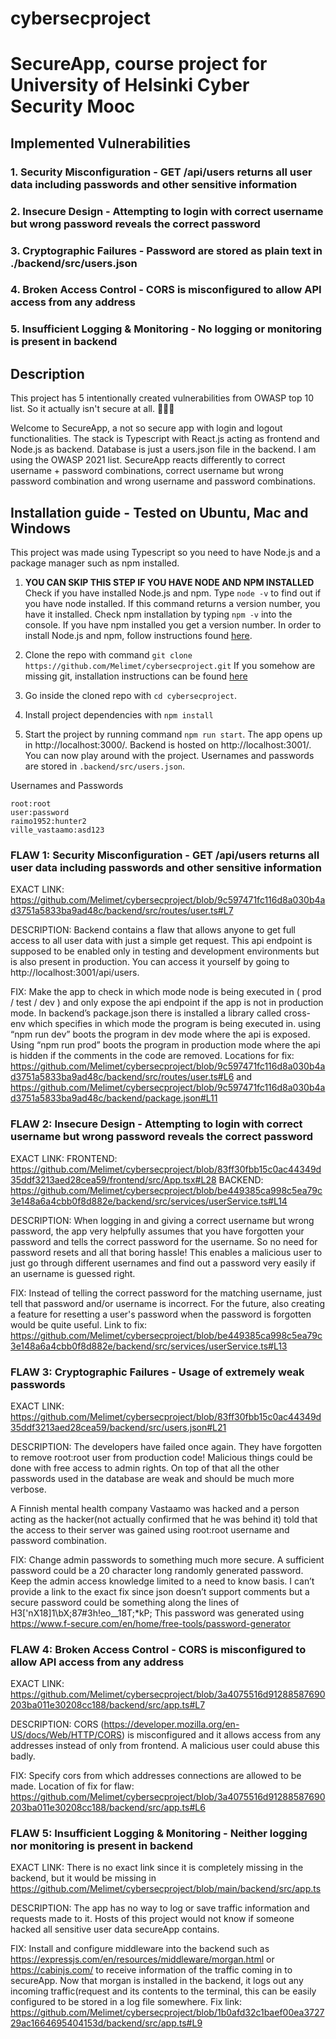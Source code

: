 # cybersecproject
# SecureApp, course project for University of Helsinki Cyber Security Mooc

## Implemented Vulnerabilities
### 1. Security Misconfiguration - GET /api/users returns all user data including passwords and other sensitive information
### 2. Insecure Design - Attempting to login with correct username but wrong password reveals the correct password
### 3. Cryptographic Failures - Password are stored as plain text in ./backend/src/users.json 
### 4. Broken Access Control - CORS is misconfigured to allow API access from any address
### 5. Insufficient Logging & Monitoring - No logging or monitoring is present in backend

## Description
This project has 5 intentionally created vulnerabilities from OWASP top 10 list. So it actually isn't secure at all. 🤯🤯🤯

Welcome to SecureApp, a not so secure app with login and logout functionalities. The stack is Typescript with React.js acting as frontend and Node.js as backend. Database is just a users.json file in the backend.  I am using the OWASP 2021 list. SecureApp reacts differently to correct username + password combinations, correct username but wrong password combination and wrong username and password combinations.

## Installation guide - Tested on Ubuntu, Mac and Windows
This project was made using Typescript so you need to have Node.js and a package manager such as npm installed.

1. **YOU CAN SKIP THIS STEP IF YOU HAVE NODE AND NPM INSTALLED** 
 Check if you have installed Node.js and npm. Type `node -v` to find out if you have node installed. If this command returns a version number, you have it installed. Check npm installation by typing `npm -v` into the console. If you have npm installed you get a version number.
In order to install Node.js and npm, follow instructions found [here](https://docs.npmjs.com/downloading-and-installing-node-js-and-npm).

2. Clone the repo with command `git clone https://github.com/Melimet/cybersecproject.git`
If you somehow are missing git, installation instructions can be found [here](https://github.com/git-guides/install-git)

3. Go inside the cloned repo with `cd cybersecproject`.

4. Install project dependencies with `npm install`

5. Start the project by running command `npm run start`. The app opens up in http://localhost:3000/. Backend is hosted on http://localhost:3001/.
You can now play around with the project. Usernames and passwords are stored in `.backend/src/users.json`. 


Usernames and Passwords
```
root:root
user:password
raimo1952:hunter2
ville_vastaamo:asd123
```

### FLAW 1: Security Misconfiguration - GET /api/users returns all user data including passwords and other sensitive information
EXACT LINK: https://github.com/Melimet/cybersecproject/blob/9c597471fc116d8a030b4ad3751a5833ba9ad48c/backend/src/routes/user.ts#L7

DESCRIPTION: Backend contains a flaw that allows anyone to get full access to all user data with just a simple get request. This api endpoint is supposed to be enabled only in testing and development environments but is also present in production. You can access it yourself by going to http://localhost:3001/api/users.

FIX: Make the app to check in which mode node is being executed in ( prod / test / dev ) and only expose the api endpoint if the app is not in production mode. In backend’s package.json there is installed a library called cross-env which specifies in which mode the program is being executed in. using “npm run dev” boots the program in dev mode where the api is exposed. Using “npm run prod” boots the program in production mode where the api is hidden if the comments in the code are removed. Locations for fix: https://github.com/Melimet/cybersecproject/blob/9c597471fc116d8a030b4ad3751a5833ba9ad48c/backend/src/routes/user.ts#L6
and 
https://github.com/Melimet/cybersecproject/blob/9c597471fc116d8a030b4ad3751a5833ba9ad48c/backend/package.json#L11

### FLAW 2: Insecure Design - Attempting to login with correct username but wrong password reveals the correct password

EXACT LINK: 
FRONTEND: https://github.com/Melimet/cybersecproject/blob/83ff30fbb15c0ac44349d35ddf3213aed28cea59/frontend/src/App.tsx#L28
BACKEND: 
https://github.com/Melimet/cybersecproject/blob/be449385ca998c5ea79c3e148a6a4cbb0f8d882e/backend/src/services/userService.ts#L14


DESCRIPTION: When logging in and giving a correct username but wrong password, the app very helpfully assumes that you have forgotten your password and tells the correct password for the username. So no need for password resets and all that boring hassle! This enables a malicious user to just go through different usernames and find out a password very easily if an username is guessed right.

FIX: Instead of telling the correct password for the matching username, just tell that password and/or username is incorrect. For the future, also creating a feature for resetting a user's password when the password is forgotten would be quite useful. Link to fix: https://github.com/Melimet/cybersecproject/blob/be449385ca998c5ea79c3e148a6a4cbb0f8d882e/backend/src/services/userService.ts#L13

### FLAW 3: Cryptographic Failures - Usage of extremely weak passwords

EXACT LINK: https://github.com/Melimet/cybersecproject/blob/83ff30fbb15c0ac44349d35ddf3213aed28cea59/backend/src/users.json#L21 

DESCRIPTION: The developers have failed once again. They have forgotten to remove root:root user from production code! Malicious things could be done with free access to admin rights. On top of that all the other passwords used in the database are weak and should be much more verbose.

A Finnish mental health company Vastaamo was hacked and a person acting as the hacker(not actually confirmed that he was behind it) told that the access to their server was gained using root:root username and password combination.

FIX: Change admin passwords to something much more secure. A sufficient password could be a 20 character long randomly generated password. Keep the admin access knowledge limited to a need to know basis. I can’t provide a link to the exact fix since json doesn’t support comments but a secure password could be something along the lines of H3['nX18]1\bX;87#3h!eo__18T;*kP; This password was generated using https://www.f-secure.com/en/home/free-tools/password-generator


### FLAW 4: Broken Access Control - CORS is misconfigured to allow API access from any address

EXACT LINK: https://github.com/Melimet/cybersecproject/blob/3a4075516d91288587690203ba011e30208cc188/backend/src/app.ts#L7

DESCRIPTION: CORS (https://developer.mozilla.org/en-US/docs/Web/HTTP/CORS) is misconfigured and it allows access from any addresses instead of only from frontend. A malicious user could abuse this badly. 

FIX: Specify cors from which addresses connections are allowed to be made. Location of fix for flaw: https://github.com/Melimet/cybersecproject/blob/3a4075516d91288587690203ba011e30208cc188/backend/src/app.ts#L6

### FLAW 5: Insufficient Logging & Monitoring - Neither logging nor monitoring is present in backend

EXACT LINK: There is no exact link since it is completely missing in the backend, but it would be missing in https://github.com/Melimet/cybersecproject/blob/main/backend/src/app.ts

DESCRIPTION: The app has no way to log or save traffic information and requests made to it. Hosts of this project would not know if someone hacked all sensitive user data secureApp contains. 

FIX: Install and configure middleware into the backend such as https://expressjs.com/en/resources/middleware/morgan.html or https://cabinjs.com/ to receive information of the traffic coming in to secureApp. Now that morgan is installed in the backend, it logs out any incoming traffic(request and its contents to the terminal, this can be easily configured to be stored in a log file somewhere. Fix link: https://github.com/Melimet/cybersecproject/blob/1b0afd32c1baef00ea372729ac1664695404153d/backend/src/app.ts#L9
